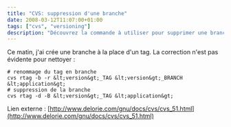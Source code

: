 ```yaml
---
title: "CVS: suppression d'une branche"
date: 2008-03-12T11:07:00+01:00
tags: ["cvs", "versioning"]
description: "Découvrez la commande à utiliser pour supprimer une branche"
---
```

Ce matin, j'ai crée une branche à la place d'un tag. La correction n'est pas évidente pour nettoyer :

```text
# renommage du tag en branche
cvs rtag -b -r &lt;version&gt;_TAG &lt;version&gt;_BRANCH &lt;application&gt;
# suppression de la branche
cvs rtag -d -B &lt;version&gt;_TAG &lt;application&gt;
```

Lien externe : [http://www.delorie.com/gnu/docs/cvs/cvs_51.html](http://www.delorie.com/gnu/docs/cvs/cvs_51.html)
